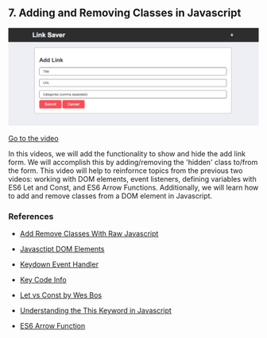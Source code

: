 ## 7. Adding and Removing Classes in Javascript


![screen](screen.png)

[Go to the video]()



In this videos, we will add the functionality to show and hide the add link form.  We will accomplish this by adding/removing the 'hidden' class to/from the form.  This video will help to reinfornce topics from the previous two videos: working with DOM elements, event listeners, defining variables with ES6 Let and Const, and ES6 Arrow Functions.  Additionally, we will learn how to add and remove classes from a DOM element in Javascript.

### References

- [Add Remove Classes With Raw Javascript](https://jaketrent.com/post/addremove-classes-raw-javascript/)

- [Javasctipt DOM Elements](https://www.w3schools.com/js/js_htmldom_elements.asp)

- [Keydown Event Handler](https://www.w3schools.com/jsref/event_onkeydown.asp)

- [Key Code Info](http://keycode.info/)

- [Let vs Const by Wes Bos](http://wesbos.com/let-vs-const/)

- [Understanding the This Keyword in Javascript](https://toddmotto.com/understanding-the-this-keyword-in-javascript/)

- [ES6 Arrow Function](https://www.sitepoint.com/es6-arrow-functions-new-fat-concise-syntax-javascript/)
